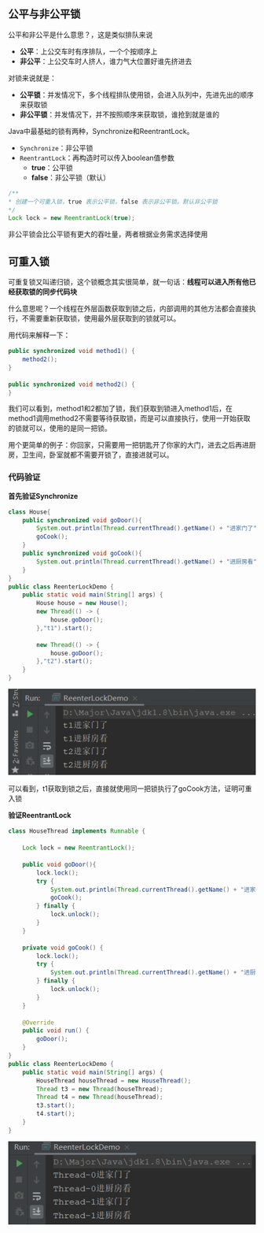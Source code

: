 ## 公平与非公平锁

公平和非公平是什么意思？，这是类似排队来说

- **公平**：上公交车时有序排队，一个个按顺序上
- **非公平**：上公交车时人挤人，谁力气大位置好谁先挤进去

对锁来说就是：

- **公平锁**：并发情况下，多个线程排队使用锁，会进入队列中，先进先出的顺序来获取锁
- **非公平锁**：并发情况下，并不按照顺序来获取锁，谁抢到就是谁的

Java中最基础的锁有两种，Synchronize和ReentrantLock。

- `Synchronize`：非公平锁
- `ReentrantLock`：再构造时可以传入boolean值参数
  - **true**：公平锁
  - **false**：非公平锁（默认）

```java
/**
* 创建一个可重入锁，true 表示公平锁，false 表示非公平锁。默认非公平锁
*/
Lock lock = new ReentrantLock(true);
```

非公平锁会比公平锁有更大的吞吐量，两者根据业务需求选择使用

## 可重入锁

可重复锁又叫递归锁，这个锁概念其实很简单，就一句话：**线程可以进入所有他已经获取锁的同步代码块**

什么意思呢？一个线程在外层函数获取到锁之后，内部调用的其他方法都会直接执行，不需要重新获取锁，使用最外层获取到的锁就可以。

用代码来解释一下：

```java
public synchronized void method1() {
    method2();
}

public synchronized void method2() {
}
```

我们可以看到，method1和2都加了锁，我们获取到锁进入method1后，在method1调用method2不需要等待获取锁，而是可以直接执行，使用一开始获取的锁就可以，使用的是同一把锁。

用个更简单的例子：你回家，只需要用一把钥匙开了你家的大门，进去之后再进厨房，卫生间，卧室就都不需要开锁了，直接进就可以。

### 代码验证

**首先验证Synchronize**

```java
class House{
    public synchronized void goDoor(){
        System.out.println(Thread.currentThread().getName() + "进家门了");
        goCook();
    }
    public synchronized void goCook(){
        System.out.println(Thread.currentThread().getName() + "进厨房看");
    }
}
public class ReenterLockDemo {
    public static void main(String[] args) {
        House house = new House();
        new Thread(() -> {
            house.goDoor();
        },"t1").start();

        new Thread(() -> {
            house.goDoor();
        },"t2").start();
    }
}
```

![image-20210111173904431](image/image-20210111173904431.png)

可以看到，t1获取到锁之后，直接就使用同一把锁执行了goCook方法，证明可重入锁

**验证ReentrantLock**

```java
class HouseThread implements Runnable {

    Lock lock = new ReentrantLock();

    public void goDoor(){
        lock.lock();
        try {
            System.out.println(Thread.currentThread().getName() + "进家门了");
            goCook();
        } finally {
            lock.unlock();
        }
    }

    private void goCook() {
        lock.lock();
        try {
            System.out.println(Thread.currentThread().getName() + "进厨房看");
        } finally {
            lock.unlock();
        }
    }

    @Override
    public void run() {
        goDoor();
    }
}
public class ReenterLockDemo {
    public static void main(String[] args) {
        HouseThread houseThread = new HouseThread();
        Thread t3 = new Thread(houseThread);
        Thread t4 = new Thread(houseThread);
        t3.start();
        t4.start();
    }
}
```

![image-20210111174436369](image/image-20210111174436369.png)



